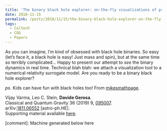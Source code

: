 ```yaml
---
title: 'The binary black hole explorer: on-the-fly visualizations of precessing binary black holes'
date: 2018-11-15
permalink: /posts/2018/11/15/the-binary-black-hole-explorer-on-the-fly-visualizations-of-precessing-binary-black-holes
tags:
  - Caltech
  - CQG
  - Papers
---
```


As you can imagine, I’m kind of obsessed with black hole binaries. So easy (let’s face it, a black hole is easy! Just mass and spin), but at the same time so terribly complicated… Happy to present our attempt to _see_ the binary dynamics in real time. Technical blah blah: we attach a visualization tool to a numerical relativity surrogate model. Are you ready to be a binary black hole explorer?

_ps._ Kids can have fun with black holes too! From [mikesmathpage](<https://mikesmathpage.wordpress.com/2018/11/20/having-kids-play-with-the-binary-black-hole-explorer-made-my-vijay-varma-leo-stein-and-davide-gerosa/>).

Vijay Varma, Leo C. Stein, **Davide Gerosa**.  
Classical and Quantum Gravity 36 (2019) 9, [095007](<https://iopscience.iop.org/article/10.1088/1361-6382/ab0ee9/meta>).  
arXiv:[1811.06552](<http://arxiv.org/abs/arXiv:1811.06552>) [astro-ph.HE].  
Supporting material available [here](<https://vijayvarma392.github.io/binaryBHexp>).

[comment]: Machine generated below here
